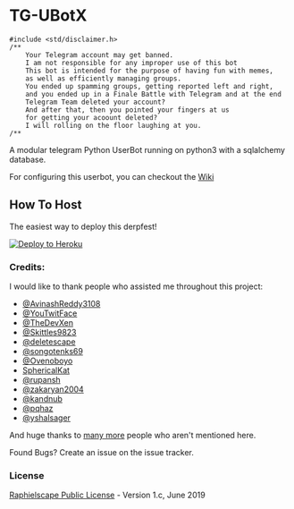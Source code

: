 # TG-UBotX


```
#include <std/disclaimer.h>
/**
    Your Telegram account may get banned.
    I am not responsible for any improper use of this bot
    This bot is intended for the purpose of having fun with memes,
    as well as efficiently managing groups.
    You ended up spamming groups, getting reported left and right,
    and you ended up in a Finale Battle with Telegram and at the end
    Telegram Team deleted your account?
    And after that, then you pointed your fingers at us
    for getting your acoount deleted?
    I will rolling on the floor laughing at you.
/**
```

A modular telegram Python UserBot running on python3 with a sqlalchemy database.

For configuring this userbot, you can checkout the [Wiki](https://github.com/HitaloKun/TG-UBotX/wiki)


## How To Host

The easiest way to deploy this derpfest!

<a href="https://heroku.com/deploy?template=https://github.com/HitaloKun/TG-UBotX/tree/master"> <img src="https://www.herokucdn.com/deploy/button.svg" alt="Deploy to Heroku" /></a>


### Credits:

I would like to thank people who assisted me throughout this project:

* [@AvinashReddy3108](https://github.com/AvinashReddy3108)
* [@YouTwitFace](https://github.com/YouTwitFace)
* [@TheDevXen](https://github.com/TheDevXen)
* [@Skittles9823](https://github.com/Skittles9823)
* [@deletescape](https://github.com/deletescape)
* [@songotenks69](https://github.com/songotenks69)
* [@Ovenoboyo](https://github.com/Ovenoboyo)
* [SphericalKat](https://github.com/ATechnoHazard)
* [@rupansh](https://github.com/rupansh)
* [@zakaryan2004](https://github.com/zakaryan2004)
* [@kandnub](https://github.com/kandnub)
* [@pqhaz](https://github.com/pqhaz)
* [@yshalsager](https://github.com/yshalsager)

And huge thanks to <a href="https://github.com/HitaloKun/TG-UBotX/graphs/contributors">many more</a> people who aren't mentioned here.

Found Bugs? Create an issue on the issue tracker.


### License

<a href="https://github.com/HitaloKun/TG-UBotX/blob/master/LICENSE">Raphielscape Public License</a> - Version 1.c, June 2019
